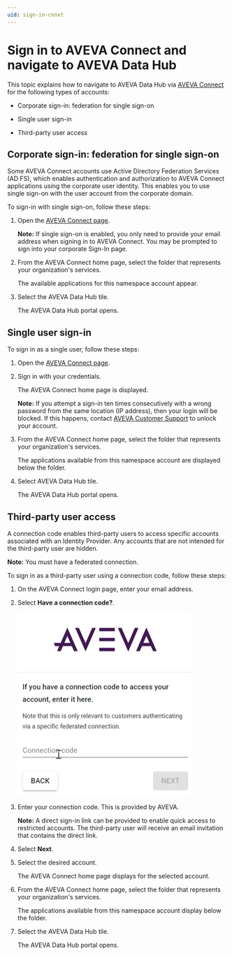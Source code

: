 ```yaml
---
uid: sign-in-cnnxt
---
```


# Sign in to AVEVA Connect and navigate to AVEVA Data Hub 

This topic explains how to navigate to AVEVA Data Hub via [AVEVA Connect](https://connect.aveva.com/) for the following types of accounts:

* Corporate sign-in: federation for single sign-on

* Single user sign-in

* Third-party user access

## Corporate sign-in: federation for single sign-on

Some AVEVA Connect accounts use Active Directory Federation Services (AD FS), which enables authentication and authorization to AVEVA Connect applications using the corporate user identity. This enables you to use single sign-on with the user account from the corporate domain.

To sign-in with single sign-on, follow these steps:

1. Open the [AVEVA Connect page](https://connect.aveva.com/). 

   **Note:** If single sign-on is enabled, you only need to provide your email address when signing in to AVEVA Connect. You may be prompted to sign into your corporate Sign-In page.

1. From the AVEVA Connect home page, select the folder that represents your organization's services.
   
   The available applications for this namespace account appear. 
     
1. Select the AVEVA Data Hub tile.

   The AVEVA Data Hub portal opens. 

## Single user sign-in

To sign in as a single user, follow these steps:

1. Open the [AVEVA Connect page](https://connect.aveva.com/). 

1. Sign in with your credentials. 
    
    The AVEVA Connect home page is displayed.

    **Note:** If you attempt a sign-in ten times consecutively with a wrong password from the same location (IP address), then your login will be blocked. If this happens, contact [AVEVA Customer Support](https://softwaresupport.aveva.com) to unlock your account.

1. From the AVEVA Connect home page, select the folder that represents your organization's services.
   
   The applications available from this namespace account are displayed below the folder. 
     
1. Select AVEVA Data Hub tile.

   The AVEVA Data Hub portal opens. 

## Third-party user access

A connection code enables third-party users to access specific accounts associated with an Identity Provider. Any accounts that are not intended for the third-party user are hidden.

**Note:** You must have a federated connection.

To sign in as a third-party user using a connection code, follow these steps:

1.	On the AVEVA Connect login page, enter your email address.

1.	Select **Have a connection code?**.

    ![Connection code screen](./images/cnnxtn-code-3rd-party.png)

1.	Enter your connection code. This is provided by AVEVA.
 
    **Note:** A direct sign-in link can be provided to enable quick access to restricted accounts. The third-party user will receive an email invitation that contains the direct link.

1.	Select **Next**.

1.	Select the desired account.

    The AVEVA Connect home page displays for the selected account.

1. From the AVEVA Connect home page, select the folder that represents your organization's services.
   
   The applications available from this namespace account display below the folder. 
     
1. Select the AVEVA Data Hub tile.

   The AVEVA Data Hub portal opens.
